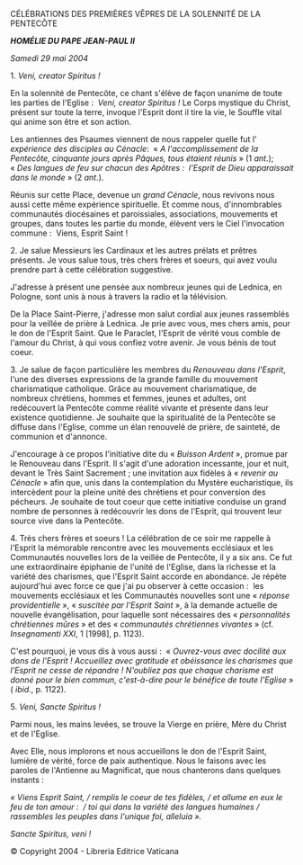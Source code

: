 CÉLÉBRATIONS DES PREMIÈRES VÊPRES  DE LA SOLENNITÉ DE LA PENTECÔTE

***HOMÉLIE DU PAPE JEAN-PAUL II***

*Samedi 29 mai 2004*

1. *Veni, creator Spiritus !*

En la solennité de Pentecôte, ce chant s'élève de façon unanime de toute les parties de l'Eglise :  *Veni, creator Spiritus !* Le Corps mystique du Christ, présent sur toute la terre, invoque l'Esprit dont il tire la vie, le Souffle vital qui anime son être et son action.

Les antiennes des Psaumes viennent de nous rappeler quelle fut l' *expérience des disciples au Cénacle*:  « *A l'accomplissement de la Pentecôte, cinquante jours après Pâques, tous étaient réunis* » (1 *ant*.); « *Des langues de feu sur chacun des Apôtres :  l'Esprit de Dieu apparaissait dans le monde* » (2 *ant*.).

Réunis sur cette Place, devenue un *grand Cénacle*, nous revivons nous aussi cette même expérience spirituelle. Et comme nous, d'innombrables communautés diocésaines et paroissiales, associations, mouvements et groupes, dans toutes les partie du monde, élèvent vers le Ciel l'invocation commune :  Viens, Esprit Saint !

2. Je salue Messieurs les Cardinaux et les autres prélats et prêtres présents. Je vous salue tous, très chers frères et soeurs, qui avez voulu prendre part à cette célébration suggestive.

J'adresse à présent une pensée aux nombreux jeunes qui de Lednica, en Pologne, sont unis à nous à travers la radio et la télévision.

De la Place Saint-Pierre, j'adresse mon salut cordial aux jeunes rassemblés pour la veillée de prière à Lednica. Je prie avec vous, mes chers amis, pour le don de l'Esprit Saint. Que le Paraclet, l'Esprit de vérité vous comble de l'amour du Christ, à qui vous confiez votre avenir. Je vous bénis de tout coeur.

3. Je salue de façon particulière les membres du *Renouveau dans l'Esprit*, l'une des diverses expressions de la grande famille du mouvement charismatique catholique. Grâce au mouvement charismatique, de nombreux chrétiens, hommes et femmes, jeunes et adultes, ont redécouvert la Pentecôte comme réalité vivante et présente dans leur existence quotidienne. Je souhaite que la spiritualité de la Pentecôte se diffuse dans l'Eglise, comme un élan renouvelé de prière, de sainteté, de communion et d'annonce.

J'encourage à ce propos l'initiative dite du « *Buisson Ardent* », promue par le Renouveau dans l'Esprit. Il s'agit d'une adoration incessante, jour et nuit, devant le Très Saint Sacrement ; une invitation aux fidèles à « *revenir au Cénacle* » afin que, unis dans la contemplation du Mystère eucharistique, ils intercèdent pour la pleine unité des chrétiens et pour conversion des pécheurs. Je souhaite de tout coeur que cette initiative conduise un grand nombre de personnes à redécouvrir les dons de l'Esprit, qui trouvent leur source vive dans la Pentecôte.

4. Très chers frères et soeurs ! La célébration de ce soir me rappelle à l'Esprit la mémorable rencontre avec les mouvements ecclésiaux et les Communautés nouvelles lors de la veillée de Pentecôte, il y a six ans. Ce fut une extraordinaire épiphanie de l'unité de l'Eglise, dans la richesse et la variété des charismes, que l'Esprit Saint accorde en abondance. Je répète aujourd'hui avec force ce que j'ai pu observer à cette occasion :  les mouvements ecclésiaux et les Communautés nouvelles sont une « *réponse providentielle* », « *suscitée par l'Esprit Saint* », à la demande actuelle de nouvelle évangélisation, pour laquelle sont nécessaires des « *personnalités chrétiennes mûres* » et des « *communautés chrétiennes vivantes* » (cf. *Insegnamenti XXI*, 1 [1998], p. 1123).

C'est pourquoi, je vous dis à vous aussi :  « *Ouvrez-vous avec docilité aux dons de l'Esprit ! Accueillez avec gratitude et obéissance les charismes que l'Esprit ne cesse de répandre ! N'oubliez pas que chaque charisme est donné pour le bien commun, c'est-à-dire pour le bénéfice de toute l'Eglise* » ( *ibid*., p. 1122).

5. *Veni, Sancte Spiritus !*

Parmi nous, les mains levées, se trouve la Vierge en prière, Mère du Christ et de l'Eglise.

Avec Elle, nous implorons et nous accueillons le don de l'Esprit Saint, lumière de vérité, force de paix authentique. Nous le faisons avec les paroles de l'Antienne au Magnificat, que nous chanterons dans quelques instants :

*« *Viens Esprit Saint, / remplis le coeur de tes fidèles, / et allume en eux le feu de ton amour :  / toi qui dans la variété des langues humaines / rassembles les peuples dans l'unique foi, alleluia* ».*

*Sancte Spiritus, veni !*

© Copyright 2004 - Libreria Editrice Vaticana